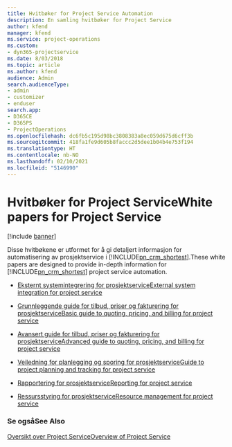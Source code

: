 ```yaml
---
title: Hvitbøker for Project Service Automation
description: En samling hvitbøker for Project Service
author: kfend
manager: kfend
ms.service: project-operations
ms.custom:
- dyn365-projectservice
ms.date: 8/03/2018
ms.topic: article
ms.author: kfend
audience: Admin
search.audienceType:
- admin
- customizer
- enduser
search.app:
- D365CE
- D365PS
- ProjectOperations
ms.openlocfilehash: dc6fb5c195d98bc3808383a8ec059d675d6cff3b
ms.sourcegitcommit: 418fa1fe9d605b8faccc2d5dee1b04b4e753f194
ms.translationtype: HT
ms.contentlocale: nb-NO
ms.lasthandoff: 02/10/2021
ms.locfileid: "5146990"
---
```

# <a name="white-papers-for-project-service"></a><span data-ttu-id="42869-103">Hvitbøker for Project Service</span><span class="sxs-lookup"><span data-stu-id="42869-103">White papers for Project Service</span></span>

[!include [banner](../includes/psa-now-project-operations.md)]

<span data-ttu-id="42869-104">Disse hvitbøkene er utformet for å gi detaljert informasjon for automatisering av prosjektservice i [!INCLUDE[pn_crm_shortest](../includes/pn-crm-shortest.md)].</span><span class="sxs-lookup"><span data-stu-id="42869-104">These white papers are designed to provide in-depth information for [!INCLUDE[pn_crm_shortest](../includes/pn-crm-shortest.md)] project service automation.</span></span>

-   [<span data-ttu-id="42869-105">Eksternt systemintegrering for prosjektservice</span><span class="sxs-lookup"><span data-stu-id="42869-105">External system integration for project service</span></span>](https://go.microsoft.com/fwlink/?LinkId=825445)

-   [<span data-ttu-id="42869-106">Grunnleggende guide for tilbud, priser og fakturering for prosjektservice</span><span class="sxs-lookup"><span data-stu-id="42869-106">Basic guide to quoting, pricing, and billing for project service</span></span>](https://go.microsoft.com/fwlink/?LinkId=825241)

-   [<span data-ttu-id="42869-107">Avansert guide for tilbud, priser og fakturering for prosjektservice</span><span class="sxs-lookup"><span data-stu-id="42869-107">Advanced guide to quoting, pricing, and billing for project service</span></span>](https://go.microsoft.com/fwlink/?LinkId=825242)

-   [<span data-ttu-id="42869-108">Veiledning for planlegging og sporing for prosjektservice</span><span class="sxs-lookup"><span data-stu-id="42869-108">Guide to project planning and tracking for project service</span></span>](https://go.microsoft.com/fwlink/?LinkId=825243)

-   [<span data-ttu-id="42869-109">Rapportering for prosjektservice</span><span class="sxs-lookup"><span data-stu-id="42869-109">Reporting for project service</span></span>](https://go.microsoft.com/fwlink/?LinkId=825446)

-   [<span data-ttu-id="42869-110">Ressursstyring for prosjektservice</span><span class="sxs-lookup"><span data-stu-id="42869-110">Resource management for project service</span></span>](https://go.microsoft.com/fwlink/?LinkId=825244)

### <a name="see-also"></a><span data-ttu-id="42869-111">Se også</span><span class="sxs-lookup"><span data-stu-id="42869-111">See Also</span></span>
 [<span data-ttu-id="42869-112">Oversikt over Project Service</span><span class="sxs-lookup"><span data-stu-id="42869-112">Overview of Project Service</span></span>](../psa/overview.md)
